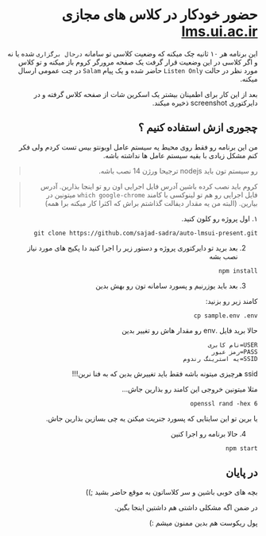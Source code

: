 <div dir="rtl">

حضور خودکار در کلاس های مجازی [lms.ui.ac.ir](http://lms.ui.ac.ir/)
=====

این برنامه هر ۱۰ ثانیه چک میکنه که  وضعیت کلاسی تو سامانه `درحال برگزاری` شده یا نه و اگر کلاسی در این وضعیت قرار گرفت یک صفحه مرورگر کروم باز میکنه و تو کلاس مورد نظر در حالت `Listen Only` حاضر شده و یک پیام `Salam` در چت عمومی ارسال میکنه.

بعد از این کار برای اطمینان بیشتر یک اسکرین شات از صفحه کلاس گرفته و در دایرکتوری screenshot ذخیره میکند.

چجوری ازش استفاده کنیم ؟
----------
من این برنامه رو فقط روی محیط یه سیستم عامل اوبونتو بیس تست کردم ولی فکر کنم مشکل زیادی با بقیه سیستم عامل ها نداشته باشه.

> رو سیستم تون باید nodejs ترجیحا ورژن 14 نصب باشه.

> کروم باید نصب کرده باشین آدرس فایل  اجرایی اون رو تو اینجا بذارین. 
آدرس فایل اجرایی رو هم تو لینوکسی با کامند `which google-chrome` میتونین در بیارین.
(البته من یه مقدار دیفالت گذاشتم براش که اکثرا کار میکنه برا همه)

۱. اول پروژه رو کلون کنید.
```
git clone https://github.com/sajad-sadra/auto-lmsui-present.git
```
2. بعد برید تو دایرکتوری پروژه و دستور زیر را اجرا کنید دا پکیج های مورد نیاز نصب بشه
```
npm install
```
3. بعد باید یوزرنیم و پسورد سامانه تون رو بهش بدین

کامند زیر رو بزنید:
```
cp sample.env .env
```
حالا برید فایل .env رو مقدار هاش رو تغییر بدین
```
USER=نام کابری
PASS=رمز عبور
SSID=یه استرینگ رندوم
```
ssid هرچیزی میتونه باشه فقط باید تغییرش بدین که به فنا نرین!!!

مثلا میتونین خروجی این کامند رو بذارین جاش...
```
openssl rand -hex 6
```
یا برین تو این سایتایی که پسورد جنریت میکنن یه چی بسازین بذارین جاش.

4. حالا برنامه رو اجرا کنین
```
npm start
```

در پایان
------
بچه های خوبی باشین و سر کلاساتون به موقع حاضر بشید ;))

در ضمن اگه مشکلی داشتی هم داشتین اینجا بگین.

پول ریکوست هم بدین ممنون میشم :)
</div>